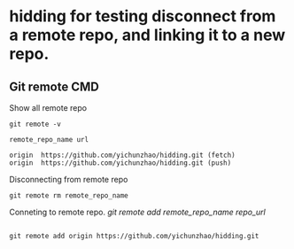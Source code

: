 # hidding for testing disconnect from a remote repo, and linking it to a new repo.

## Git remote CMD

Show all remote repo

```
git remote -v

remote_repo_name url

origin  https://github.com/yichunzhao/hidding.git (fetch)
origin  https://github.com/yichunzhao/hidding.git (push)
```

Disconnecting from remote repo

```
git remote rm remote_repo_name 

```

Conneting to remote repo. *git remote add remote_repo_name repo_url*

```

git remote add origin https://github.com/yichunzhao/hidding.git
```
